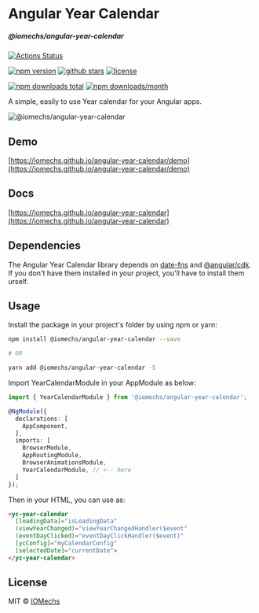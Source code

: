 # Angular Year Calendar
##### @iomechs/angular-year-calendar

[![Actions Status](https://github.com/iomechs/angular-year-calendar/workflows/CI/badge.svg)](https://github.com/iomechs/angular-year-calendar/actions)


<a href="https://www.npmjs.com/package/@iomechs/angular-year-calendar"><img src="https://img.shields.io/npm/v/@iomechs/angular-year-calendar.svg" alt="npm version" ></a>
<a href="https://www.npmjs.com/package/@iomechs/angular-year-calendar"><img src="https://img.shields.io/github/stars/IOMechs/angular-year-calendar.svg?style=social&label=Star&style=flat-square" alt="github stars" ></a>
<a href="https://www.npmjs.com/package/@iomechs/angular-year-calendar"><img src="https://img.shields.io/npm/l/@iomechs/angular-year-calendar.svg?style=flat-square" alt="license" ></a>

<a href="https://www.npmjs.com/package/@iomechs/angular-year-calendar"><img src="https://img.shields.io/npm/dt/@iomechs/angular-year-calendar.svg?style=flat-square" alt="npm downloads total" ></a>
<a href="https://www.npmjs.com/package/ngx-device-detector"><img src="https://img.shields.io/npm/dm/@iomechs/angular-year-calendar.svg" alt="npm downloads/month" ></a>


A simple, easily to use Year calendar for your Angular apps.

![@iomechs/angular-year-calendar](https://i.imgur.com/IS6Sn66.gif)


## Demo

[https://iomechs.github.io/angular-year-calendar/demo](https://iomechs.github.io/angular-year-calendar/demo)

## Docs

[https://iomechs.github.io/angular-year-calendar](https://iomechs.github.io/angular-year-calendar)

## Dependencies

The Angular Year Calendar library depends on [date-fns](https://www.npmjs.com/package/date-fns) and [@angular/cdk](https://www.npmjs.com/package/@angular/cdk). If you don't have them installed in your project, you'll have to install them urself.

## Usage

Install the package in your project's folder by using npm or yarn:
```bash
npm install @iomechs/angular-year-calendar --save

# OR

yarn add @iomechs/angular-year-calendar -S
```

Import YearCalendarModule in your AppModule as below:

```typescript
import { YearCalendarModule } from '@iomechs/angular-year-calendar';

@NgModule({
  declarations: [
    AppComponent,
  ],
  imports: [
    BrowserModule,
    AppRoutingModule,
    BrowserAnimationsModule,
    YearCalendarModule, // <-- here
  ]
});
```

Then in your HTML, you can use as:
```html
<yc-year-calendar
  [loadingData]="isLoadingData"
  (viewYearChanged)="viewYearChangedHandler($event"
  (eventDayClicked)="eventDayClickHandler($event)"
  [ycConfig]="myCalendarConfig"
  [selectedDate]="currentDate">
</yc-year-calendar>
```


## License

MIT © [IOMechs](https://github.com/IOmechs)
